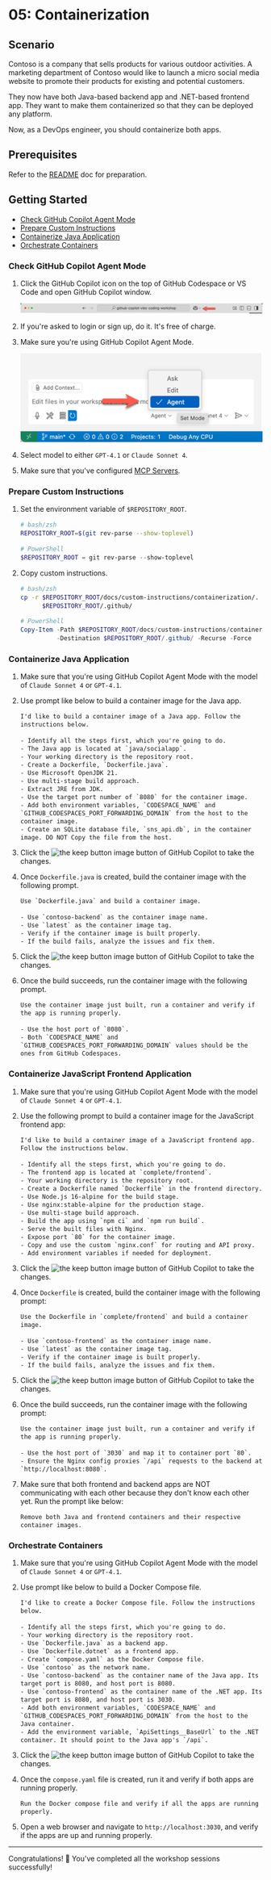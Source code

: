# 05: Containerization

## Scenario

Contoso is a company that sells products for various outdoor activities. A marketing department of Contoso would like to launch a micro social media website to promote their products for existing and potential customers.

They now have both Java-based backend app and .NET-based frontend app. They want to make them containerized so that they can be deployed any platform.

Now, as a DevOps engineer, you should containerize both apps.

## Prerequisites

Refer to the [README](../README.md) doc for preparation.

## Getting Started

- [Check GitHub Copilot Agent Mode](#check-github-copilot-agent-mode)
- [Prepare Custom Instructions](#prepare-custom-instructions)
- [Containerize Java Application](#containerize-java-application)
- [Orchestrate Containers](#orchestrate-containers)

### Check GitHub Copilot Agent Mode

1. Click the GitHub Copilot icon on the top of GitHub Codespace or VS Code and open GitHub Copilot window.

   ![Open GitHub Copilot Chat](./images/setup-02.png)

1. If you're asked to login or sign up, do it. It's free of charge.
1. Make sure you're using GitHub Copilot Agent Mode.

   ![GitHub Copilot Agent Mode](./images/setup-03.png)

1. Select model to either `GPT-4.1` or `Claude Sonnet 4`.
1. Make sure that you've configured [MCP Servers](./00-setup.md#set-up-mcp-servers).

### Prepare Custom Instructions

1. Set the environment variable of `$REPOSITORY_ROOT`.

   ```bash
   # bash/zsh
   REPOSITORY_ROOT=$(git rev-parse --show-toplevel)
   ```

   ```powershell
   # PowerShell
   $REPOSITORY_ROOT = git rev-parse --show-toplevel
   ```

1. Copy custom instructions.

    ```bash
    # bash/zsh
    cp -r $REPOSITORY_ROOT/docs/custom-instructions/containerization/. \
          $REPOSITORY_ROOT/.github/
    ```

    ```powershell
    # PowerShell
    Copy-Item -Path $REPOSITORY_ROOT/docs/custom-instructions/containerization/* `
              -Destination $REPOSITORY_ROOT/.github/ -Recurse -Force
    ```

### Containerize Java Application

1. Make sure that you're using GitHub Copilot Agent Mode with the model of `Claude Sonnet 4` or `GPT-4.1`.
1. Use prompt like below to build a container image for the Java app.

    ```text
    I'd like to build a container image of a Java app. Follow the instructions below.

    - Identify all the steps first, which you're going to do.
    - The Java app is located at `java/socialapp`.
    - Your working directory is the repository root.
    - Create a Dockerfile, `Dockerfile.java`.
    - Use Microsoft OpenJDK 21.
    - Use multi-stage build approach.
    - Extract JRE from JDK.
    - Use the target port number of `8080` for the container image.
    - Add both environment variables, `CODESPACE_NAME` and `GITHUB_CODESPACES_PORT_FORWARDING_DOMAIN` from the host to the container image.
    - Create an SQLite database file, `sns_api.db`, in the container image. DO NOT Copy the file from the host.
    ```

1. Click the ![the keep button image](https://img.shields.io/badge/keep-blue) button of GitHub Copilot to take the changes.

1. Once `Dockerfile.java` is created, build the container image with the following prompt.

    ```text
    Use `Dockerfile.java` and build a container image.

    - Use `contoso-backend` as the container image name.
    - Use `latest` as the container image tag.
    - Verify if the container image is built properly.
    - If the build fails, analyze the issues and fix them.
    ```

1. Click the ![the keep button image](https://img.shields.io/badge/keep-blue) button of GitHub Copilot to take the changes.

1. Once the build succeeds, run the container image with the following prompt.

    ```text
    Use the container image just built, run a container and verify if the app is running properly.
    
    - Use the host port of `8080`.
    - Both `CODESPACE_NAME` and `GITHUB_CODESPACES_PORT_FORWARDING_DOMAIN` values should be the ones from GitHub Codespaces.
    ```

### Containerize JavaScript Frontend Application

1. Make sure that you're using GitHub Copilot Agent Mode with the model of `Claude Sonnet 4` or `GPT-4.1`.
2. Use the following prompt to build a container image for the JavaScript frontend app:

    ```text
    I'd like to build a container image of a JavaScript frontend app. Follow the instructions below.

    - Identify all the steps first, which you're going to do.
    - The frontend app is located at `complete/frontend`.
    - Your working directory is the repository root.
    - Create a Dockerfile named `Dockerfile` in the frontend directory.
    - Use Node.js 16-alpine for the build stage.
    - Use nginx:stable-alpine for the production stage.
    - Use multi-stage build approach.
    - Build the app using `npm ci` and `npm run build`.
    - Serve the built files with Nginx.
    - Expose port `80` for the container image.
    - Copy and use the custom `nginx.conf` for routing and API proxy.
    - Add environment variables if needed for deployment.
    ```

3. Click the ![the keep button image](https://img.shields.io/badge/keep-blue) button of GitHub Copilot to take the changes.

4. Once `Dockerfile` is created, build the container image with the following prompt:

    ```text
    Use the Dockerfile in `complete/frontend` and build a container image.

    - Use `contoso-frontend` as the container image name.
    - Use `latest` as the container image tag.
    - Verify if the container image is built properly.
    - If the build fails, analyze the issues and fix them.
    ```

5. Click the ![the keep button image](https://img.shields.io/badge/keep-blue) button of GitHub Copilot to take the changes.

6. Once the build succeeds, run the container image with the following prompt:

    ```text
    Use the container image just built, run a container and verify if the app is running properly.
    
    - Use the host port of `3030` and map it to container port `80`.
    - Ensure the Nginx config proxies `/api` requests to the backend at `http://localhost:8080`.
    ```

7. Make sure that both frontend and backend apps are NOT communicating with each other because they don't know each other yet. Run the prompt like below:

    ```text
    Remove both Java and frontend containers and their respective container images.
    ```

### Orchestrate Containers

1. Make sure that you're using GitHub Copilot Agent Mode with the model of `Claude Sonnet 4` or `GPT-4.1`.
1. Use prompt like below to build a Docker Compose file.

    ```text
    I'd like to create a Docker Compose file. Follow the instructions below.
    
    - Identify all the steps first, which you're going to do.
    - Your working directory is the repository root.
    - Use `Dockerfile.java` as a backend app.
    - Use `Dockerfile.dotnet` as a frontend app.
    - Create `compose.yaml` as the Docker Compose file.
    - Use `contoso` as the network name.
    - Use `contoso-backend` as the container name of the Java app. Its target port is 8080, and host port is 8080.
    - Use `contoso-frontend` as the container name of the .NET app. Its target port is 8080, and host port is 3030.
    - Add both environment variables, `CODESPACE_NAME` and `GITHUB_CODESPACES_PORT_FORWARDING_DOMAIN` from the host to the Java container.
    - Add the environment variable, `ApiSettings__BaseUrl` to the .NET container. It should point to the Java app's `/api`.
    ```

1. Click the ![the keep button image](https://img.shields.io/badge/keep-blue) button of GitHub Copilot to take the changes.

1. Once the `compose.yaml` file is created, run it and verify if both apps are running properly.

    ```text
    Run the Docker compose file and verify if all the apps are running properly.
    ```

1. Open a web browser and navigate to `http://localhost:3030`, and verify if the apps are up and running properly.

---

Congratulations! 🎉 You've completed all the workshop sessions successfully!
